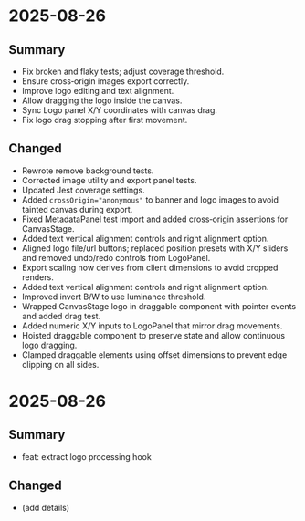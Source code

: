# 2025-08-26

## Summary
- Fix broken and flaky tests; adjust coverage threshold.
- Ensure cross‑origin images export correctly.
- Improve logo editing and text alignment.
- Allow dragging the logo inside the canvas.
- Sync Logo panel X/Y coordinates with canvas drag.
- Fix logo drag stopping after first movement.


## Changed
- Rewrote remove background tests.
- Corrected image utility and export panel tests.
- Updated Jest coverage settings.
- Added `crossOrigin="anonymous"` to banner and logo images to avoid tainted canvas during export.
- Fixed MetadataPanel test import and added cross‑origin assertions for CanvasStage.
- Added text vertical alignment controls and right alignment option.
- Aligned logo file/url buttons; replaced position presets with X/Y sliders and removed undo/redo controls from LogoPanel.
- Export scaling now derives from client dimensions to avoid cropped renders.
- Added text vertical alignment controls and right alignment option.
- Improved invert B/W to use luminance threshold.
- Wrapped CanvasStage logo in draggable component with pointer events and added drag test.
- Added numeric X/Y inputs to LogoPanel that mirror drag movements.
- Hoisted draggable component to preserve state and allow continuous logo dragging.
- Clamped draggable elements using offset dimensions to prevent edge clipping on all sides.


# 2025-08-26

## Summary
- feat: extract logo processing hook

## Changed
- (add details)
